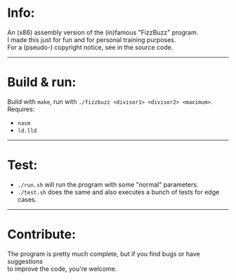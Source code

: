 Info:
=====

An (x86) assembly version of the (in)famous "FizzBuzz" program.  
I made this just for fun and for personal training purposes.  
For a (pseudo-) copyright notice, see in the source code.

---

Build & run:
============

Build with `make`, run with `./fizzbuzz <divisor1> <divisor2> <maximum>`.  
Requires:
* `nasm`
* `ld.lld`

---

Test:
=====

* `./run.sh` will run the program with some "normal" parameters.
* `./test.sh` does the same and also executes a bunch of tests for edge cases.

---

Contribute:
===========

The program is pretty much complete, but if you find bugs or have suggestions  
to improve the code, you're welcome.


